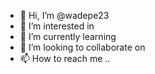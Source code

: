- 👋 Hi, I’m @wadepe23 
- 👀 I’m interested in 
- 🌱 I’m currently learning 
- 💞️ I’m looking to collaborate on 
- 📫 How to reach me ..

<!---
wadepe23/wadepe23 is a ✨ special ✨ repository because its `README.md` (this file) appears on your GitHub profile.
You can click the Preview link to take a look at your changes.
--->
